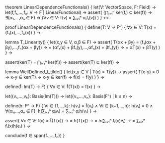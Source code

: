 theorem LinearDependenceFunctionals() {
  let(V: VectorSpace, F: Field) →
  let(f,f₁,...,fₙ: V → F | LinearFunctional) →
  assert(
    (⋂ᵢ₌₁ⁿ ker(fᵢ) ⊆ ker(f)) →
    ∃(α₁,...,αₙ ∈ F) ⇒ 
    (∀v ∈ V: f(v) = ∑ᵢ₌₁ⁿ αᵢfᵢ(v))
  )
} ↔

proof LinearDependenceFunctionals() {
  define(T: V → Fⁿ) {
    ∀x ∈ V: T(x) = (f₁(x),...,fₙ(x))
  } →

  lemma T_Linearity() {
    let(x,y ∈ V, α,β ∈ F) →
    assert(
      T(αx + βy) = (f₁(αx + βy),...,fₙ(αx + βy)) →
      = (αf₁(x) + βf₁(y),...,αfₙ(x) + βfₙ(y)) →
      = αT(x) + βT(y)
    )
  } →

  assert(ker(T) = ⋂ᵢ₌₁ⁿ ker(fᵢ)) →
  assert(ker(T) ⊆ ker(f)) →

  lemma WellDefined_f_tilde() {
    let(x,y ∈ V | T(x) = T(y)) →
    assert(
      T(x-y) = 0 →
      x-y ∈ ker(T) →
      x-y ∈ ker(f) →
      f(x) = f(y)
    )
  } →

  define(f̃: Im(T) → F) {
    ∀x ∈ V: f̃(T(x)) = f(x)
  } →

  let({v₁,...,vₖ}: Basis(Im(T))) →
  let({v₁,...,vₙ}: Basis(Fⁿ) | k ≤ n) →

  define(h: Fⁿ → F) {
    ∀i ∈ {1,...,k}: h(vᵢ) = f̃(vᵢ) ∧
    ∀i ∈ {k+1,...,n}: h(vᵢ) = 0 ∧
    ∀(α₁,...,αₙ ∈ F): h(∑ᵢ₌₁ⁿ αᵢvᵢ) = ∑ᵢ₌₁ⁿ αᵢh(vᵢ)
  } →

  assert(
    ∀x ∈ V:
      f(x) = f̃(T(x)) →
      = h(T(x)) →
      = h(∑ᵢ₌₁ⁿ fᵢ(x)eᵢ) →
      = ∑ᵢ₌₁ⁿ fᵢ(x)h(eᵢ)
  ) →

  conclude(f ∈ span{f₁,...,fₙ})
}